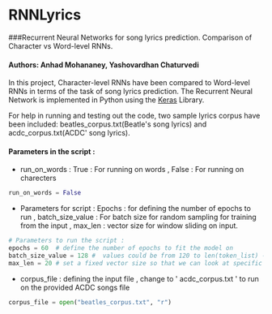# RNNLyrics
###Recurrent Neural Networks for song lyrics prediction. Comparison of Character vs Word-level RNNs.
#### Authors: Anhad Mohananey, Yashovardhan Chaturvedi

In this project, Character-level RNNs have been compared to Word-level RNNs in terms of the task of song lyrics prediction. The Recurrent Neural Network is implemented in Python using the [Keras](https://github.com/fchollet/keras) Library.

For help in running and testing out the code, two sample lyrics corpus have been included: beatles_corpus.txt(Beatle's song lyrics) and acdc_corpus.txt(ACDC' song lyrics).

#### Parameters in the script : 
* run_on_words : True : For running on words , False : For running on charecters 
```python
run_on_words = False 
```
* Parameters for script : Epochs : for defining the number of epochs to run , batch_size_value : For batch size for random sampling for training from the input , max_len : vector size for window sliding on input.   
```python
# Parameters to run the script :
epochs = 60  # define the number of epochs to fit the model on
batch_size_value = 128 #  values could be from 120 to len(token_list) - choosing 128 as default for running while on cpu
max_len = 20 # set a fixed vector size so that we can look at specific windows of characters
```
* corpus_file : defining the input file , change to ' acdc_corpus.txt ' to run on the provided ACDC songs file
```python
corpus_file = open("beatles_corpus.txt", "r") 
```
